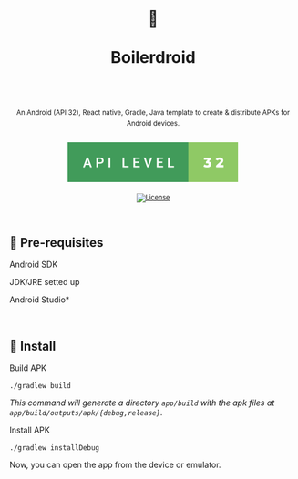 <div align="center">
  <h1>
    <br/>
    🐘
    <br />
    <br />
    Boilerdroid
    <br />
    <br />
  </h1>
  <sup>
    <br />
   An Android (API 32), React native, Gradle, Java template to create & distribute APKs for Android devices.</em>
    <br />
    <br />
    
  <img src=".github/images/api-level-32.svg">

[![License](https://img.shields.io/badge/-MIT-red.svg?longCache=true&style=for-the-badge)](https://github.com/morellexf13/android-boilerplate/blob/main/LICENSE)

  </sup>
</div>

<br>

## 🦾 Pre-requisites

Android SDK

JDK/JRE setted up

Android Studio\*

<br>

## 🚀 Install

Build APK

```
./gradlew build
```

<i>This command will generate a directory `app/build` with the apk files at `app/build/outputs/apk/{debug,release}`.</i>

Install APK

```
./gradlew installDebug
```

Now, you can open the app from the device or emulator.
